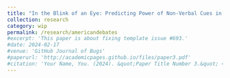 ```yaml
---
title: "In the Blink of an Eye: Predicting Power of Non-Verbal Cues in Presidential Debates"
collection: research
category: wip
permalink: /research/americandebates
#excerpt: 'This paper is about fixing template issue #693.'
#date: 2024-02-17
#venue: 'GitHub Journal of Bugs'
#paperurl: 'http://academicpages.github.io/files/paper3.pdf'
#citation: 'Your Name, You. (2024). &quot;Paper Title Number 3.&quot; <i>GitHub Journal of Bugs</i>. 1(3).'
---
```

